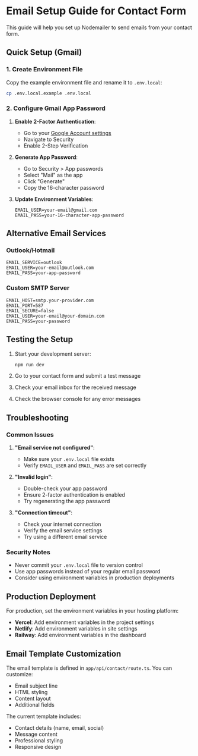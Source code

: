 # Email Setup Guide for Contact Form

This guide will help you set up Nodemailer to send emails from your contact form.

## Quick Setup (Gmail)

### 1. Create Environment File

Copy the example environment file and rename it to `.env.local`:

```bash
cp .env.local.example .env.local
```

### 2. Configure Gmail App Password

1. **Enable 2-Factor Authentication**:
   - Go to your [Google Account settings](https://myaccount.google.com/)
   - Navigate to Security
   - Enable 2-Step Verification

2. **Generate App Password**:
   - Go to Security > App passwords
   - Select "Mail" as the app
   - Click "Generate"
   - Copy the 16-character password

3. **Update Environment Variables**:
   ```env
   EMAIL_USER=your-email@gmail.com
   EMAIL_PASS=your-16-character-app-password
   ```

## Alternative Email Services

### Outlook/Hotmail
```env
EMAIL_SERVICE=outlook
EMAIL_USER=your-email@outlook.com
EMAIL_PASS=your-app-password
```

### Custom SMTP Server
```env
EMAIL_HOST=smtp.your-provider.com
EMAIL_PORT=587
EMAIL_SECURE=false
EMAIL_USER=your-email@your-domain.com
EMAIL_PASS=your-password
```

## Testing the Setup

1. Start your development server:
   ```bash
   npm run dev
   ```

2. Go to your contact form and submit a test message

3. Check your email inbox for the received message

4. Check the browser console for any error messages

## Troubleshooting

### Common Issues

1. **"Email service not configured"**:
   - Make sure your `.env.local` file exists
   - Verify `EMAIL_USER` and `EMAIL_PASS` are set correctly

2. **"Invalid login"**:
   - Double-check your app password
   - Ensure 2-factor authentication is enabled
   - Try regenerating the app password

3. **"Connection timeout"**:
   - Check your internet connection
   - Verify the email service settings
   - Try using a different email service

### Security Notes

- Never commit your `.env.local` file to version control
- Use app passwords instead of your regular email password
- Consider using environment variables in production deployments

## Production Deployment

For production, set the environment variables in your hosting platform:

- **Vercel**: Add environment variables in the project settings
- **Netlify**: Add environment variables in site settings
- **Railway**: Add environment variables in the dashboard

## Email Template Customization

The email template is defined in `app/api/contact/route.ts`. You can customize:

- Email subject line
- HTML styling
- Content layout
- Additional fields

The current template includes:
- Contact details (name, email, social)
- Message content
- Professional styling
- Responsive design 